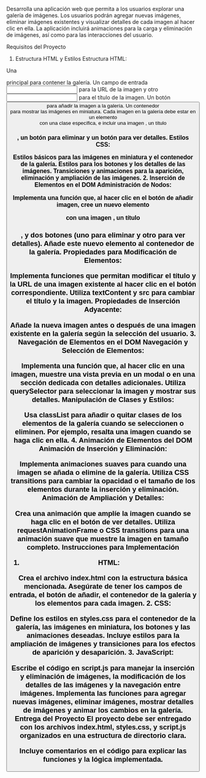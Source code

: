 Desarrolla una aplicación web que permita a los usuarios explorar una galería de imágenes. Los usuarios podrán agregar nuevas imágenes, eliminar imágenes existentes y visualizar detalles de cada imagen al hacer clic en ella. La aplicación incluirá animaciones para la carga y eliminación de imágenes, así como para las interacciones del usuario.

Requisitos del Proyecto
1. Estructura HTML y Estilos
Estructura HTML:

Una <div> principal para contener la galería.
Un campo de entrada <input> para la URL de la imagen y otro <input> para el título de la imagen.
Un botón <button> para añadir la imagen a la galería.
Un contenedor <div> para mostrar las imágenes en miniatura.
Cada imagen en la galería debe estar en un elemento <div> con una clase específica, e incluir una imagen <img>, un título <h3>, un botón para eliminar y un botón para ver detalles.
Estilos CSS:

Estilos básicos para las imágenes en miniatura y el contenedor de la galería.
Estilos para los botones y los detalles de las imágenes.
Transiciones y animaciones para la aparición, eliminación y ampliación de las imágenes.
2. Inserción de Elementos en el DOM
Administración de Nodos:

Implementa una función que, al hacer clic en el botón de añadir imagen, cree un nuevo elemento <div> con una imagen <img>, un título <h3>, y dos botones (uno para eliminar y otro para ver detalles). Añade este nuevo elemento al contenedor de la galería.
Propiedades para Modificación de Elementos:

Implementa funciones que permitan modificar el título y la URL de una imagen existente al hacer clic en el botón correspondiente. Utiliza textContent y src para cambiar el título y la imagen.
Propiedades de Inserción Adyacente:

Añade la nueva imagen antes o después de una imagen existente en la galería según la selección del usuario.
3. Navegación de Elementos en el DOM
Navegación y Selección de Elementos:

Implementa una función que, al hacer clic en una imagen, muestre una vista previa en un modal o en una sección dedicada con detalles adicionales. Utiliza querySelector para seleccionar la imagen y mostrar sus detalles.
Manipulación de Clases y Estilos:

Usa classList para añadir o quitar clases de los elementos de la galería cuando se seleccionen o eliminen. Por ejemplo, resalta una imagen cuando se haga clic en ella.
4. Animación de Elementos del DOM
Animación de Inserción y Eliminación:

Implementa animaciones suaves para cuando una imagen se añada o elimine de la galería. Utiliza CSS transitions para cambiar la opacidad o el tamaño de los elementos durante la inserción y eliminación.
Animación de Ampliación y Detalles:

Crea una animación que amplíe la imagen cuando se haga clic en el botón de ver detalles. Utiliza requestAnimationFrame o CSS transitions para una animación suave que muestre la imagen en tamaño completo.
Instrucciones para Implementación
1. HTML:

Crea el archivo index.html con la estructura básica mencionada.
Asegúrate de tener los campos de entrada, el botón de añadir, el contenedor de la galería y los elementos para cada imagen.
2. CSS:

Define los estilos en styles.css para el contenedor de la galería, las imágenes en miniatura, los botones y las animaciones deseadas. Incluye estilos para la ampliación de imágenes y transiciones para los efectos de aparición y desaparición.
3. JavaScript:

Escribe el código en script.js para manejar la inserción y eliminación de imágenes, la modificación de los detalles de las imágenes y la navegación entre imágenes.
Implementa las funciones para agregar nuevas imágenes, eliminar imágenes, mostrar detalles de imágenes y animar los cambios en la galería.
Entrega del Proyecto
El proyecto debe ser entregado con los archivos index.html, styles.css, y script.js organizados en una estructura de directorio clara.

Incluye comentarios en el código para explicar las funciones y la lógica implementada.
